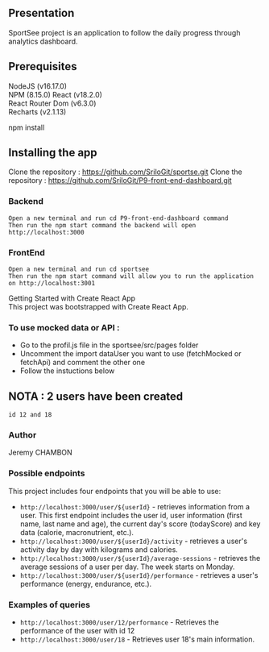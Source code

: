 ## Presentation
SportSee project is an application to follow the daily progress through analytics dashboard.

## Prerequisites
NodeJS (v16.17.0)  
NPM (8.15.0) 
React (v18.2.0)   
React Router Dom (v6.3.0)  
Recharts (v2.1.13)  

npm install

## Installing the app
Clone the repository : https://github.com/SriloGit/sportse.git
Clone the repository : https://github.com/SriloGit/P9-front-end-dashboard.git

### Backend 
    Open a new terminal and run cd P9-front-end-dashboard command  
    Then run the npm start command the backend will open http://localhost:3000

### FrontEnd
    Open a new terminal and run cd sportsee  
    Then run the npm start command will allow you to run the application on http://localhost:3001


Getting Started with Create React App  
This project was bootstrapped with Create React App.

### To use mocked data or API :
- Go to the profil.js file in the sportsee/src/pages folder  
- Uncomment the import dataUser you want to use (fetchMocked or fetchApi) and comment the other one
- Follow the instuctions below

## NOTA : 2 users have been created
    id 12 and 18


### Author
Jeremy CHAMBON

### Possible endpoints

This project includes four endpoints that you will be able to use:

- `http://localhost:3000/user/${userId}` - retrieves information from a user. This first endpoint includes the user id, user information (first name, last name and age), the current day's score (todayScore) and key data (calorie, macronutrient, etc.).
- `http://localhost:3000/user/${userId}/activity` - retrieves a user's activity day by day with kilograms and calories.
- `http://localhost:3000/user/${userId}/average-sessions` - retrieves the average sessions of a user per day. The week starts on Monday.
- `http://localhost:3000/user/${userId}/performance` - retrieves a user's performance (energy, endurance, etc.).

### Examples of queries

- `http://localhost:3000/user/12/performance` - Retrieves the performance of the user with id 12
- `http://localhost:3000/user/18` - Retrieves user 18's main information.
